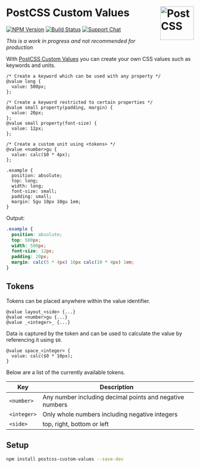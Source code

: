 # PostCSS Custom Values [<img src="https://postcss.github.io/postcss/logo.svg" alt="PostCSS" width="90" height="90" align="right">][postcss]

[![NPM Version][npm-img]][npm-url]
[![Build Status][cli-img]][cli-url]
[![Support Chat][git-img]][git-url]

_This is a work in progress and not recommended for production_

With [PostCSS Custom Values] you can create your own CSS values such as keywords and units.

```pcss
/* Create a keyword which can be used with any property */
@value long {
  value: 500px;
};

/* Create a keyword restricted to certain properties */
@value small property(padding, margin) {
  value: 20px;
};
@value small property(font-size) {
  value: 12px;
};

/* Create a custom unit using <tokens> */
@value <number>gu {
  value: calc($0 * 4px);
};

.example {
  position: absolute;
  top: long;
  width: long;
  font-size: small;
  padding: small;
  margin: 5gu 10px 10gu 1em;
}
```

Output:
```css
.example {
  position: absolute;
  top: 500px;
  width: 500px;
  font-size: 12px;
  padding: 20px;
  margin: calc(5 * 4px) 10px calc(10 * 4px) 1em;
}
```

## Tokens

Tokens can be placed anywhere within the value identifier.

```pcss
@value layout_<side> {...}
@value <number>gu {...}
@value _<integer>_ {...}
```

Data is captured by the token and can be used to calculate the value by referencing it using `$0`.

```pcss
@value space_<integer> {
  value: calc($0 * 10px);
}
```

Below are a list of the currently available tokens.

| Key         | Description                                              |
|-------------|----------------------------------------------------------|
| `<number>`  | Any number including decimal points and negative numbers |
| `<integer>` | Only whole numbers including negative integers           |
| `<side>`    | top, right, bottom or left                               |


## Setup

```bash
npm install postcss-custom-values --save-dev
```

[cli-img]: https://img.shields.io/travis/limitlessloop/postcss-custom-values.svg
[cli-url]: https://travis-ci.org/limitlessloop/postcss-custom-values
[git-img]: https://img.shields.io/badge/support-chat-blue.svg
[git-url]: https://gitter.im/postcss/postcss
[npm-img]: https://img.shields.io/npm/v/postcss-custom-values.svg
[npm-url]: https://www.npmjs.com/package/postcss-custom-values

[PostCSS]: https://github.com/postcss/postcss
[PostCSS Custom Values]: https://github.com/mindthetic/postcss-custom-values
